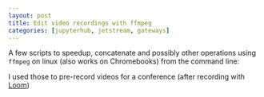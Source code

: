 ```yaml
---
layout: post
title: Edit video recordings with ffmpeg
categories: [jupyterhub, jetstream, gateways]
---
```


A few scripts to speedup, concatenate and possibly
other operations using `ffmpeg` on linux (also works on Chromebooks) from the command line:

<script src="https://gist.github.com/zonca/c13da23155e3451329746772187a2016.js"></script>

I used those to pre-record videos for a conference (after recording with [Loom](https://loom.com))
